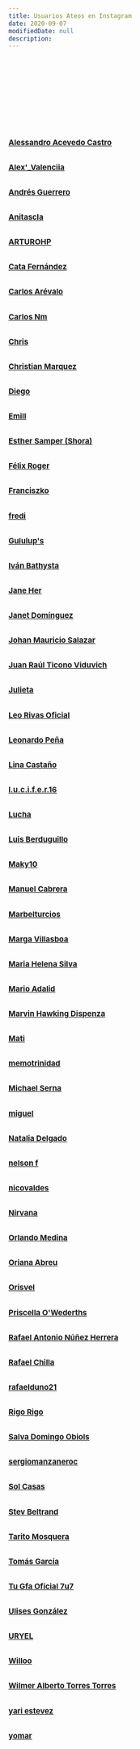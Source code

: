 ```yaml
---
title: Usuarios Ateos en Instagram
date: 2020-09-07
modifiedDate: null
description: 
---
```



<h3 class="font_9" style="line-height:1.875em;font-size:15px"><span class="color_11"><span class="wixGuard">​</span></span></h3><h3 class="font_9" style="line-height:1.875em;font-size:15px"><span class="color_11"><span class="wixGuard">​</span></span></h3><h3 class="font_9" style="line-height:1.875em;font-size:15px"><span class="color_11"><span class="wixGuard">​</span></span></h3><h3 class="font_9" style="line-height:1.875em;font-size:15px"><span class="color_11"><span style="text-decoration:underline"><a href="https://www.instagram.com/alemiau_wsmsthh_ruinedsanity/" target="_blank" rel="nofollow noopener">Alessandro Acevedo Castro</a></span>&nbsp; &nbsp;&nbsp;</span></h3><h3 class="font_9" style="line-height:1.875em;font-size:15px"><span class="color_11"><span style="text-decoration:underline"><a href="https://www.instagram.com/cristian.valenciia/" target="_blank" rel="nofollow noopener">Alex'_Valenciia</a></span>&nbsp; &nbsp; &nbsp;</span></h3><h3 class="font_9" style="line-height:1.875em;font-size:15px"><span class="color_11"><span style="text-decoration:underline"><a href="https://www.instagram.com/andresgue_/" target="_blank" rel="nofollow noopener">Andrés Guerrero</a></span>&nbsp; &nbsp;</span></h3><h3 class="font_9" style="line-height:1.875em;font-size:15px"><span class="color_11"><span style="text-decoration:underline"><a href="https://www.instagram.com/anitascla/" target="_blank" rel="nofollow noopener">Anitascla</a></span>&nbsp; &nbsp; &nbsp;&nbsp;</span></h3><h3 class="font_9" style="line-height:1.875em;font-size:15px"><span class="color_11"><span style="text-decoration:underline"><a href="https://www.instagram.com/locotony_stark/" target="_blank" rel="nofollow noopener">ARTUROHP</a></span>&nbsp; &nbsp; &nbsp; &nbsp;&nbsp;&nbsp;</span></h3><h3 class="font_9" style="line-height:1.875em;font-size:15px"><span class="color_11"><span style="text-decoration:underline"><a href="https://www.instagram.com/cata_f5/" target="_blank" rel="nofollow noopener">Cata Fernández</a></span>&nbsp; &nbsp; &nbsp;</span></h3><h3 class="font_9" style="line-height:1.875em;font-size:15px"><span class="color_11"><span style="text-decoration:underline"><a href="https://www.instagram.com/jaymukos766/" target="_blank" rel="nofollow noopener">Carlos Arévalo</a></span>&nbsp; &nbsp; &nbsp; &nbsp;</span></h3><h3 class="font_9" style="line-height:1.875em;font-size:15px"><span class="color_11"><span style="text-decoration:underline"><a href="https://www.instagram.com/carlos.nm.169/" target="_blank" rel="nofollow noopener">Carlos Nm</a></span>&nbsp; &nbsp; &nbsp; &nbsp; &nbsp;&nbsp;</span></h3><h3 class="font_9" style="line-height:1.875em;font-size:15px"><span class="color_11"><span style="text-decoration:underline"><a href="https://www.instagram.com/power_el_palomo/" target="_blank" rel="nofollow noopener">Chris</a></span>&nbsp; &nbsp; &nbsp;</span></h3><h3 class="font_9" style="line-height:1.875em;font-size:15px"><span class="color_11"><span style="text-decoration:underline"><a href="https://www.instagram.com/christiandelbsc/" target="_blank" rel="nofollow noopener">Christian Marquez</a></span>&nbsp; &nbsp; &nbsp;</span></h3><h3 class="font_9" style="line-height:1.875em;font-size:15px"><span class="color_11"><span style="text-decoration:underline"><a href="https://www.instagram.com/diego_va_a/" target="_blank" rel="nofollow noopener">Diego</a></span>&nbsp;</span></h3><h3 class="font_9" style="line-height:1.875em;font-size:15px"><span class="color_11"><span style="text-decoration:underline"><a href="https://www.instagram.com/raten_otoko/" target="_blank" rel="nofollow noopener">Emill</a></span>&nbsp; &nbsp;</span></h3><h3 class="font_9" style="line-height:1.875em;font-size:15px"><span class="color_11"><span style="text-decoration:underline"><a href="https://www.instagram.com/esther_samper/" target="_blank" rel="nofollow noopener">Esther Samper (Shora)</a></span></span></h3><h3 class="font_9" style="line-height:1.875em;font-size:15px"><span class="color_11"><span style="text-decoration:underline"><a href="https://www.instagram.com/felix_roger/" target="_blank" rel="nofollow noopener">Félix Roger</a></span>&nbsp; &nbsp; &nbsp; &nbsp; &nbsp;&nbsp;</span></h3><h3 class="font_9" style="line-height:1.875em;font-size:15px"><span class="color_11"><span style="text-decoration:underline"><a href="https://www.instagram.com/francisco_sykes1/" target="_blank" rel="nofollow noopener">Franciszko</a></span>&nbsp; &nbsp; &nbsp; &nbsp;</span></h3><h3 class="font_9" style="line-height:1.875em;font-size:15px"><span class="color_11"><span style="text-decoration:underline"><a href="https://www.instagram.com/freditroya2/" target="_blank" rel="nofollow noopener">fredi</a></span>&nbsp; &nbsp;</span></h3><h3 class="font_9" style="line-height:1.875em;font-size:15px"><span class="color_11"><span style="text-decoration:underline"><a href="https://www.instagram.com/gululups13/" target="_blank" rel="nofollow noopener">Gululup's</a></span>&nbsp; &nbsp; &nbsp; &nbsp;</span></h3><h3 class="font_9" style="line-height:1.875em;font-size:15px"><span class="color_11"><span style="text-decoration:underline"><a href="https://www.instagram.com/ivann_bathysta/" target="_blank" rel="nofollow noopener">Iván Bathysta</a></span>&nbsp; &nbsp; &nbsp;&nbsp;</span></h3><h3 class="font_9" style="line-height:1.875em;font-size:15px"><span class="color_11"><span style="text-decoration:underline"><a href="https://www.instagram.com/janeher80/" target="_blank" rel="nofollow noopener">Jane Her</a></span>&nbsp; &nbsp; &nbsp;&nbsp;</span></h3><h3 class="font_9" style="line-height:1.875em;font-size:15px"><span class="color_11"><span style="text-decoration:underline"><a href="https://www.instagram.com/dajax1975/" target="_blank" rel="nofollow noopener">Janet Domínguez</a></span>&nbsp; &nbsp;</span></h3><h3 class="font_9" style="line-height:1.875em;font-size:15px"><span class="color_11"><span style="text-decoration:underline"><a href="https://www.instagram.com/johan_salazar_0/" target="_blank" rel="nofollow noopener">Johan Mauricio Salazar</a></span>&nbsp; &nbsp; &nbsp; &nbsp;</span></h3><h3 class="font_9" style="line-height:1.875em;font-size:15px"><span class="color_11"><span style="text-decoration:underline"><a href="https://www.instagram.com/tinocoviduvich/" target="_blank" rel="nofollow noopener">Juan Raúl Ticono Viduvich</a></span>&nbsp; &nbsp; &nbsp;</span></h3><h3 class="font_9" style="line-height:1.875em;font-size:15px"><span class="color_11"><span style="text-decoration:underline"><a href="https://www.instagram.com/c_july_/" target="_blank" rel="nofollow noopener">Julieta</a></span>&nbsp; &nbsp; &nbsp; &nbsp; &nbsp;</span></h3><h3 class="font_9" style="line-height:1.875em;font-size:15px"><span class="color_11"><span style="text-decoration:underline"><a href="https://www.instagram.com/leo_r_oficial/" target="_blank" rel="nofollow noopener">Leo Rivas Oficial</a></span>&nbsp; &nbsp; &nbsp; &nbsp; &nbsp; &nbsp; &nbsp;</span></h3><h3 class="font_9" style="line-height:1.875em;font-size:15px"><span class="color_11"><span style="text-decoration:underline"><a href="https://www.instagram.com/maluleishon/" target="_blank" rel="nofollow noopener">Leonardo Peña</a></span>&nbsp; &nbsp;</span></h3><h3 class="font_9" style="line-height:1.875em;font-size:15px"><span class="color_11"><span style="text-decoration:underline"><a href="https://www.instagram.com/eviternolmc_/" target="_blank" rel="nofollow noopener">Lina Castaño</a></span>&nbsp; &nbsp; &nbsp; &nbsp; &nbsp; &nbsp; &nbsp;&nbsp;</span></h3><h3 class="font_9" style="line-height:1.875em;font-size:15px"><span class="color_11"><span style="text-decoration:underline"><a href="https://www.instagram.com/l.u.c.i.f.e.r.16/" target="_blank" rel="nofollow noopener">l.u.c.i.f.e.r.16</a></span>&nbsp; &nbsp; &nbsp;</span></h3><h3 class="font_9" style="line-height:1.875em;font-size:15px"><span class="color_11"><span style="text-decoration:underline"><a href="https://www.instagram.com/juanjorockandroll/" target="_blank" rel="nofollow noopener">Lucha</a></span>&nbsp; &nbsp; &nbsp; &nbsp; &nbsp;</span></h3><h3 class="font_9" style="line-height:1.875em;font-size:15px"><span class="color_11"><span style="text-decoration:underline"><a href="https://www.instagram.com/lberduguillo/" target="_blank" rel="nofollow noopener">Luis Berduguillo</a></span>&nbsp; &nbsp;</span></h3><h3 class="font_9" style="line-height:1.875em;font-size:15px"><span class="color_11"><span style="text-decoration:underline"><a href="https://www.instagram.com/maky.one/" target="_blank" rel="nofollow noopener">Maky10</a></span>&nbsp; &nbsp;&nbsp;</span></h3><h3 class="font_9" style="line-height:1.875em;font-size:15px"><span class="color_11"><span style="text-decoration:underline"><a href="https://www.instagram.com/manuel.cabrera.ch/" target="_blank" rel="nofollow noopener">Manuel Cabrera</a></span>&nbsp; &nbsp; &nbsp; &nbsp; &nbsp;</span></h3><h3 class="font_9" style="line-height:1.875em;font-size:15px"><span class="color_11"><span style="text-decoration:underline"><a href="https://www.instagram.com/marbelturcios/" target="_blank" rel="nofollow noopener">Marbelturcios</a></span>&nbsp; &nbsp;&nbsp;</span></h3><h3 class="font_9" style="line-height:1.875em;font-size:15px"><span class="color_11"><span style="text-decoration:underline"><a href="https://www.instagram.com/marga_villasboa/" target="_blank" rel="nofollow noopener">Marga Villasboa</a></span>&nbsp; &nbsp; &nbsp;&nbsp;</span></h3><h3 class="font_9" style="line-height:1.875em;font-size:15px"><span class="color_11"><span style="text-decoration:underline"><a href="https://www.instagram.com/helenasilva1334/" target="_blank" rel="nofollow noopener">Maria Helena Silva</a></span>&nbsp; &nbsp; &nbsp;</span></h3><h3 class="font_9" style="line-height:1.875em;font-size:15px"><span class="color_11"><span style="text-decoration:underline"><a href="https://www.instagram.com/argofftv/" target="_blank" rel="nofollow noopener">Mario Adalid</a></span>&nbsp;&nbsp;</span></h3><h3 class="font_9" style="line-height:1.875em;font-size:15px"><span class="color_11"><span style="text-decoration:underline"><a href="https://www.instagram.com/hawkingdispenza/" target="_blank" rel="nofollow noopener">Marvin Hawking Dispenza</a></span>&nbsp; &nbsp; &nbsp;&nbsp;</span></h3><h3 class="font_9" style="line-height:1.875em;font-size:15px"><span class="color_11"><span style="text-decoration:underline"><a href="https://www.instagram.com/matii_collado/" target="_blank" rel="nofollow noopener">Mati</a></span>&nbsp; &nbsp; &nbsp;</span></h3><h3 class="font_9" style="line-height:1.875em;font-size:15px"><span class="color_11"><span style="text-decoration:underline"><a href="https://www.instagram.com/trinidadmemo72/" target="_blank" rel="nofollow noopener">memotrinidad</a></span>&nbsp; &nbsp; &nbsp; &nbsp; &nbsp; &nbsp;</span></h3><h3 class="font_9" style="line-height:1.875em;font-size:15px"><span class="color_11"><span style="text-decoration:underline"><a href="https://www.instagram.com/mser0314/" target="_blank" rel="nofollow noopener">Michael Serna</a></span>&nbsp; &nbsp; &nbsp; &nbsp;</span></h3><h3 class="font_9" style="line-height:1.875em;font-size:15px"><span class="color_11"><span style="text-decoration:underline"><a href="https://www.instagram.com/gato3454/" target="_blank" rel="nofollow noopener">miguel</a></span>&nbsp;</span></h3><h3 class="font_9" style="line-height:1.875em;font-size:15px"><span class="color_11"><span style="text-decoration:underline"><a href="https://www.instagram.com/natalia_delgado2000/" target="_blank" rel="nofollow noopener">Natalia Delgado</a></span>&nbsp; &nbsp; &nbsp; &nbsp;</span></h3><h3 class="font_9" style="line-height:1.875em;font-size:15px"><span class="color_11"><span style="text-decoration:underline"><a href="https://www.instagram.com/nelsonframirezr/" target="_blank" rel="nofollow noopener">nelson f</a></span>&nbsp; &nbsp;&nbsp;</span></h3><h3 class="font_9" style="line-height:1.875em;font-size:15px"><span class="color_11"><span style="text-decoration:underline"><a href="https://www.instagram.com/nico__valdes/" target="_blank" rel="nofollow noopener">nicovaldes</a></span>&nbsp; &nbsp; &nbsp;</span></h3><h3 class="font_9" style="line-height:1.875em;font-size:15px"><span class="color_11"><span style="text-decoration:underline"><a href="https://www.instagram.com/doll_nilvana/" target="_blank" rel="nofollow noopener">Nirvana</a></span>&nbsp; &nbsp; &nbsp; &nbsp;&nbsp;</span></h3><h3 class="font_9" style="line-height:1.875em;font-size:15px"><span class="color_11"><span style="text-decoration:underline"><a href="https://www.instagram.com/otlandomedina/" target="_blank" rel="nofollow noopener">Orlando Medina</a></span>&nbsp; &nbsp; &nbsp; &nbsp;&nbsp;</span></h3><h3 class="font_9" style="line-height:1.875em;font-size:15px"><span class="color_11"><span style="text-decoration:underline"><a href="https://www.instagram.com/orianaabreu06/" target="_blank" rel="nofollow noopener">Oriana Abreu</a></span>&nbsp; &nbsp;</span></h3><h3 class="font_9" style="line-height:1.875em;font-size:15px"><span class="color_11"><span style="text-decoration:underline"><a href="https://www.instagram.com/orisvelalvarez/" target="_blank" rel="nofollow noopener">Orisvel</a></span>&nbsp; &nbsp; &nbsp;</span></h3><h3 class="font_9" style="line-height:1.875em;font-size:15px"><span class="color_11"><span style="text-decoration:underline"><a href="https://www.instagram.com/priscella_o_wedethrs/" target="_blank" rel="nofollow noopener">Priscella O'Wederths</a></span>&nbsp; &nbsp; &nbsp;&nbsp;&nbsp;</span></h3><h3 class="font_9" style="line-height:1.875em;font-size:15px"><span class="color_11"><span style="text-decoration:underline"><a href="https://www.instagram.com/kponeerah/" target="_blank" rel="nofollow noopener">Rafael Antonio Núñez Herrera</a></span>&nbsp; &nbsp; &nbsp; &nbsp;&nbsp;</span></h3><h3 class="font_9" style="line-height:1.875em;font-size:15px"><span class="color_11"><span style="text-decoration:underline"><a href="https://www.instagram.com/ficonba74/" target="_blank" rel="nofollow noopener">Rafael Chilla</a></span>&nbsp; &nbsp;</span></h3><h3 class="font_9" style="line-height:1.875em;font-size:15px"><span class="color_11"><span style="text-decoration:underline"><a href="https://www.instagram.com/rafaelduno21/" target="_blank" rel="nofollow noopener">rafaelduno21</a></span>&nbsp; &nbsp; &nbsp; &nbsp;&nbsp;</span></h3><h3 class="font_9" style="line-height:1.875em;font-size:15px"><span class="color_11"><span style="text-decoration:underline"><a href="https://www.instagram.com/roberto_rizquez/" target="_blank" rel="nofollow noopener">Rigo Rigo</a></span>&nbsp; &nbsp; &nbsp; &nbsp; &nbsp;&nbsp;</span></h3><h3 class="font_9" style="line-height:1.875em;font-size:15px"><span class="color_11"><span style="text-decoration:underline"><a href="https://www.instagram.com/salvadomingoobiols/" target="_blank" rel="nofollow noopener">Salva Domingo Obiols</a></span>&nbsp; &nbsp;</span></h3><h3 class="font_9" style="line-height:1.875em;font-size:15px"><span class="color_11"><span style="text-decoration:underline"><a href="https://www.instagram.com/sergiomanzaneroc/" target="_blank" rel="nofollow noopener">sergiomanzaneroc</a></span>&nbsp; &nbsp;</span></h3><h3 class="font_9" style="line-height:1.875em;font-size:15px"><span class="color_11"><span style="text-decoration:underline"><a href="https://www.instagram.com/sol_casas_75/" target="_blank" rel="nofollow noopener">Sol Casas</a></span>&nbsp; &nbsp; &nbsp; &nbsp; &nbsp; &nbsp; &nbsp;</span></h3><h3 class="font_9" style="line-height:1.875em;font-size:15px"><span class="color_11"><span style="text-decoration:underline"><a href="https://www.instagram.com/stevbeltrand/" target="_blank" rel="nofollow noopener">Stev Beltrand</a></span>&nbsp; &nbsp; &nbsp; &nbsp;</span></h3><h3 class="font_9" style="line-height:1.875em;font-size:15px"><span class="color_11"><span style="text-decoration:underline"><a href="https://www.instagram.com/princes_juliet/" target="_blank" rel="nofollow noopener">Tarito Mosquera</a></span>&nbsp;</span></h3><h3 class="font_9" style="line-height:1.875em;font-size:15px"><span class="color_11"><span style="text-decoration:underline"><a href="https://www.instagram.com/tolegaca300/" target="_blank" rel="nofollow noopener">Tomás García</a></span>&nbsp; &nbsp; &nbsp; &nbsp; &nbsp; &nbsp; &nbsp;&nbsp;</span></h3><h3 class="font_9" style="line-height:1.875em;font-size:15px"><span class="color_11"><span style="text-decoration:underline"><a href="https://www.instagram.com/maynorcito_7u7.jpg/" target="_blank" rel="nofollow noopener">Tu Gfa Oficial 7u7</a></span>&nbsp; &nbsp;</span></h3><h3 class="font_9" style="line-height:1.875em;font-size:15px"><span class="color_11"><span style="text-decoration:underline"><a href="https://www.instagram.com/ulises_gonzalez845/" target="_blank" rel="nofollow noopener">Ulises González</a></span>&nbsp; &nbsp; &nbsp; &nbsp; &nbsp; &nbsp;</span></h3><h3 class="font_9" style="line-height:1.875em;font-size:15px"><span class="color_11"><span style="text-decoration:underline"><a href="https://www.instagram.com/uryel_tavella/" target="_blank" rel="nofollow noopener">URYEL</a></span>&nbsp; &nbsp; &nbsp;</span></h3><h3 class="font_9" style="line-height:1.875em;font-size:15px"><span class="color_11"><span style="text-decoration:underline"><a href="https://www.instagram.com/wiloasies/" target="_blank" rel="nofollow noopener">Willoo</a></span>&nbsp; &nbsp; &nbsp; &nbsp;</span></h3><h3 class="font_9" style="line-height:1.875em;font-size:15px"><span class="color_11"><span style="text-decoration:underline"><a href="https://www.instagram.com/wilmeralbertotorrestorres/" target="_blank" rel="nofollow noopener">Wilmer Alberto Torres Torres</a></span>&nbsp; &nbsp; &nbsp; &nbsp;&nbsp;</span></h3><h3 class="font_9" style="line-height:1.875em;font-size:15px"><span class="color_11"><span style="text-decoration:underline"><a href="https://www.instagram.com/yarita0729/" target="_blank" rel="nofollow noopener">yari estevez</a></span>&nbsp; &nbsp;</span></h3><h3 class="font_9" style="line-height:1.875em;font-size:15px"><span class="color_11"><span style="text-decoration:underline"><a href="https://www.instagram.com/yomar_montoya/" target="_blank" rel="nofollow noopener">yomar</a></span>&nbsp; &nbsp;&nbsp;</span></h3><h3 class="font_9" style="line-height:1.875em;font-size:15px"><span class="color_11">&nbsp; &nbsp;</span></h3><h3 class="font_9" style="line-height:1.875em;font-size:15px"><span class="color_11"><span class="wixGuard">​</span></span></h3><h3 class="font_9" style="line-height:1.875em;font-size:15px"><span class="color_11"><span class="wixGuard">​</span></span></h3><h3 class="font_9" style="line-height:1.875em;font-size:15px"><span class="color_11"><span class="wixGuard">​</span></span></h3>
